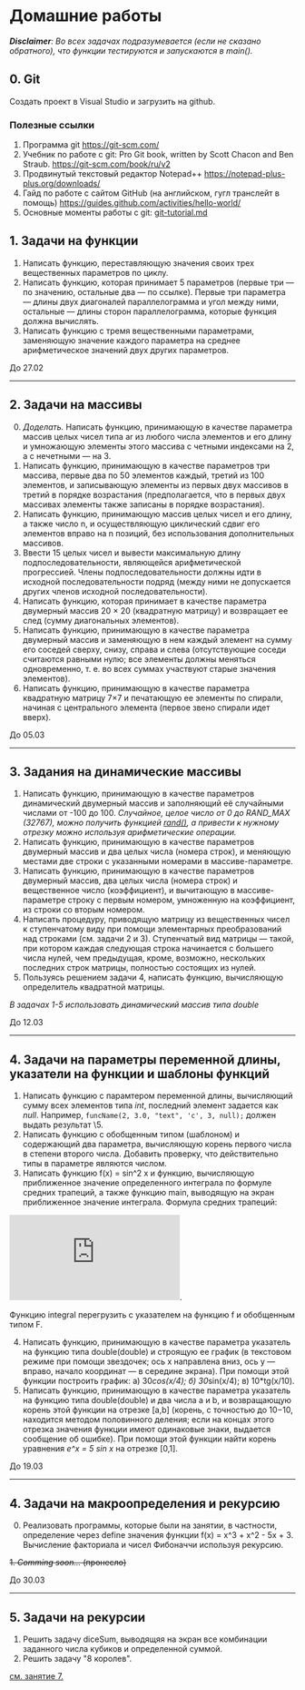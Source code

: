 # Домашние работы

***Disclaimer**: Во всех задачах подразумевается (если не сказано обратного), что функции тестируются и запускаются в main().*

## 0. Git
Создать проект в Visual Studio и загрузить на github.
### Полезные ссылки
1. Программа git https://git-scm.com/
2. Учебник по работе с git: Pro Git book, written by Scott Chacon and Ben Straub. https://git-scm.com/book/ru/v2
3. Продвинутый текстовый редактор Notepad++ https://notepad-plus-plus.org/downloads/
4. Гайд по работе с сайтом GitHub (на английском, гугл транслейт в помощь) https://guides.github.com/activities/hello-world/
5. Основные моменты работы с git: [git-tutorial.md](../master/git-tutorial.md)
## 1. Задачи на функции
1. Написать функцию, переставляющую значения своих трех вещественных параметров по циклу.
2. Написать функцию, которая принимает 5 параметров (первые три — по значению, остальные два — по ссылке).
Первые три параметра — длины двух диагоналей параллелограмма и угол между ними, остальные — длины сторон
параллелограмма, которые функция должна вычислять.
3. Написать функцию с тремя вещественными параметрами, заменяющую значение каждого параметра на среднее
арифметическое значений двух других параметров.

До 27.02

---

## 2. Задачи на массивы
0. *Доделать.* Написать функцию, принимающую в качестве параметра массив целых чисел типа ar из любого числа элементов и его длину и умножающую элементы этого массива с четными индексами на 2, а с нечетными — на 3.
1. Написать функцию, принимающую в качестве параметров три массива, первые два по 50 элементов каждый, третий из 100 элементов, и записывающую элементы из первых двух массивов в третий в порядке возрастания (предполагается, что в первых двух массивах элементы также записаны в порядке возрастания).
2. Написать функцию, принимающую массив целых чисел и его длину, а также число n, и осуществляющую циклический сдвиг его элементов вправо на n позиций, без использования дополнительных массивов.
3. Ввести 15 целых чисел и вывести максимальную длину подпоследовательности, являющейся арифметической прогрессией. Члены подпоследовательности должны идти в исходной последовательности подряд (между ними не допускается других членов исходной последовательности).
4. Написать функцию, которая принимает в качестве параметра двумерный массив 20 × 20 (квадратную матрицу) и возвращает ее след (сумму диагональных элементов).
5. Написать функцию, принимающую в качестве параметра двумерный массив и заменяющую в нем каждый элемент на сумму его соседей сверху, снизу, справа и слева (отсутствующие соседи считаются равными нулю; все элементы должны меняться одновременно, т. е. во всех суммах участвуют старые значения элементов).
6.  Написать функцию, принимающую в качестве параметра квадратную матрицу 7×7 и печатающую ее элементы по спирали, начиная с центрального элемента (первое звено спирали идет вверх).

До 05.03

---

## 3. Задания на динамические массивы
1. Написать функцию, принимающую в качестве параметров динамический двумерный массив и заполняющий её случайными числами от -100 до 100.
*Случайное, целое число от 0 до RAND_MAX (32767), можно получить функцией [rand\(\)](https://docs.microsoft.com/ru-ru/cpp/c-runtime-library/reference/rand?view=vs-2019), а привести к нужному отрезку можно используя арифметические операции.*
2. Написать функцию, принимающую в качестве параметров двумерный массив и два целых числа (номера строк), и меняющую местами две строки с указанными номерами в массиве-параметре.
3. Написать функцию, принимающую в качестве параметров двумерный массив, два целых числа (номера строк) и вещественное число (коэффициент), и вычитающую в массиве-параметре строку с первым номером, умноженную на коэффициент, из строки со вторым номером.
4. Написать процедуру, приводящую матрицу из вещественных чисел к ступенчатому виду при помощи элементарных преобразований над строками (см. задачи 2 и 3). Ступенчатый вид матрицы — такой, при котором каждая следующая строка начинается с большего числа нулей, чем предыдущая, кроме, возможно, нескольких последних строк матрицы, полностью состоящих из нулей.
5. Пользуясь решением задачи 4, написать функцию, вычисляющую определитель квадратной матрицы.

*В задачах 1-5 использовать динамический массив типа double*



До 12.03

---

## 4. Задачи на параметры переменной длины, указатели на функции и шаблоны функций
1. Написать функцию с парамтером переменной длины, вычисляющий сумму всех элементов типа *int*, последний элемент задается как *null*. Например, ```funcName(2, 3.0, "text", 'c', 3, null);``` должен выдать результат \5.
2. Написать функцию с обобщенным типом (шаблоном) и содержающий два параметра, вычисляющую корень первого числа в степени второго числа. Добавить проверку, что действительно типы в параметре являются числом.
3. Написать функцию f(x) = sin^2 x и функцию, вычисляющую приближенное значение определенного интеграла по формуле средних трапеций, а также функцию main, выводящую на экран приближенное значение интеграла.
Формула средних трапеций:

![Формула средних трапеций](https://latex.codecogs.com/gif.latex?%5Cint_a%5Eb%7Bf%28x%29dx%7D%20%5Capprox%20%5Cfrac%7Bb-a%7D%7B2n%7D%28f%28a%29&plus;2%20%5Ccdot%20%5Csum_%7Bi%3D1%7D%5E%7Bn-1%7Df%28a&plus;i%5Ccdot%5Cfrac%7Bb-a%7D%7Bn%7D%29&plus;f%28b%29%29%29 "Формула средних трапеций").

Функцию integral перегрузить с указателем на функцию f и обобщенным типом F.

4. Написать функцию, принимающую в качестве параметра указатель на функцию типа double(double) и строящую ее график (в текстовом режиме при помощи звездочек; ось x направлена вниз, ось y — вправо, начало координат — в середине экрана). При помощи этой функции построить график: а) 30*cos(x/4); б) 30*sin(x/4); в) 10*tg(x/10).
5.  Написать функцию, принимающую в качестве параметра указатель на функцию типа double(double) и два числа a и b, и возвращающую корень этой функции на отрезке [a,b] (корень, с точностью до 10−10, находится методом половинного деления; если на концах этого отрезка значения функции имеют одинаковые знаки, выдается сообщение об ошибке). При помощи этой функции найти корень уравнения *e^x = 5 sin x*
на отрезке [0,1].

До 19.03

---

## 4. Задачи на макроопределения и рекурсию
0. Реализовать программы, которые были на занятии, в частности, 
определение через define значения функции f(x) = x^3 + x^2 - 5x + 3.
Вычисление факториала и чисел Фибоначчи используя рекурсию.

~~1. *Comming soon...* (пронесло)~~


До 30.03

---


## 5. Задачи на рекурсии
1. Решить задачу diceSum, выводящяя на экран все комбинации заданного числа кубиков и определенной суммой.
2. Решить задачу "8 королев".

[см. занятие 7.](DistanceEducation/L5.md)

